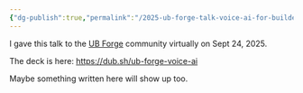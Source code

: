 ```yaml
---
{"dg-publish":true,"permalink":"/2025-ub-forge-talk-voice-ai-for-builders/","created":"2025-09-24T16:06:43.486-07:00","updated":"2025-09-24T16:27:37.625-07:00"}
---
```


I gave this talk to the [UB Forge](https://www.ubforge.com/) community virtually on Sept 24, 2025.

The deck is here: https://dub.sh/ub-forge-voice-ai

Maybe something written here will show up too.